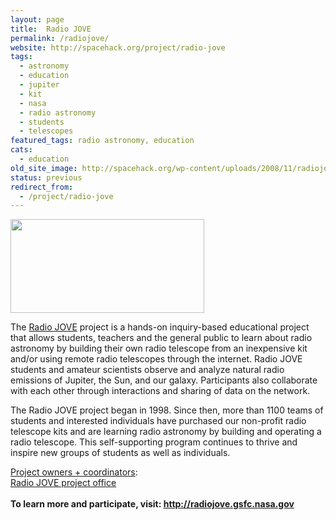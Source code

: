 ```yaml
---
layout: page
title:  Radio JOVE
permalink: /radiojove/
website: http://spacehack.org/project/radio-jove
tags:
  - astronomy
  - education
  - jupiter
  - kit
  - nasa
  - radio astronomy
  - students
  - telescopes
featured_tags: radio astronomy, education
cats:
  - education
old_site_image: http://spacehack.org/wp-content/uploads/2008/11/radiojove.jpg
status: previous
redirect_from:
  - /project/radio-jove
---
```


<div class = "scrape-from-old-wordpress">

<p><img class="alignnone size-medium wp-image-204" src="/wp-content/uploads/2008/11/radiojove.jpg" alt="" width="310" height="150" /></p>
<p>The <a href="http://radiojove.gsfc.nasa.gov">Radio JOVE</a> project is a hands-on inquiry-based educational project that allows students, teachers and the general public to learn about radio astronomy by building their own radio telescope from an inexpensive kit and/or using remote radio telescopes through the internet. Radio JOVE students and amateur scientists observe and analyze natural radio emissions of Jupiter, the Sun, and our galaxy. Participants also collaborate with each other through interactions and sharing of data on the network.</p>
<p>The Radio JOVE project began in 1998. Since then, more than 1100 teams of students and interested individuals have purchased our non-profit radio telescope kits and are learning radio astronomy by building and operating a radio telescope. This self-supporting program continues to thrive and inspire new groups of students as well as individuals.</p>
<p><span style="text-decoration: underline;">Project owners + coordinators</span>:<br />
<a href="mailto:rj-project@listserv.gsfc.nasa.gov">Radio JOVE project office</a><br />
<!--supplement--><br />
<strong>To learn more and participate, visit: <a href="http://radiojove.gsfc.nasa.gov/">http://radiojove.gsfc.nasa.gov</a></strong></p>


</div>